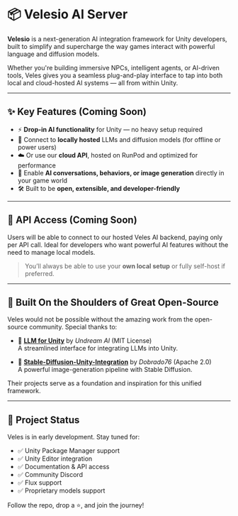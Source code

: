 # 📦 Velesio AI Server

**Velesio** is a next-generation AI integration framework for Unity developers, built to simplify and supercharge the way games interact with powerful language and diffusion models.

Whether you're building immersive NPCs, intelligent agents, or AI-driven tools, Veles gives you a seamless plug-and-play interface to tap into both local and cloud-hosted AI systems — all from within Unity.

---

## ✨ Key Features (Coming Soon)

- ⚡ **Drop-in AI functionality** for Unity — no heavy setup required  
- 🧠 Connect to **locally hosted** LLMs and diffusion models (for offline or power users)  
- ☁️ Or use our **cloud API**, hosted on RunPod and optimized for performance  
- 💬 Enable **AI conversations, behaviors, or image generation** directly in your game world  
- 🛠️ Built to be **open, extensible, and developer-friendly**  

---

## 📡 API Access (Coming Soon)

Users will be able to connect to our hosted Veles AI backend, paying only per API call. Ideal for developers who want powerful AI features without the need to manage local models.

> You’ll always be able to use your **own local setup** or fully self-host if preferred.

---

## 🧱 Built On the Shoulders of Great Open-Source

Veles would not be possible without the amazing work from the open-source community. Special thanks to:

- 🧠 [**LLM for Unity**](https://github.com/undreamai/LLMUnity) by *Undream AI* (MIT License)  
  A streamlined interface for integrating LLMs into Unity.

- 🎨 [**Stable-Diffusion-Unity-Integration**](https://github.com/dobrado76/Stable-Diffusion-Unity-Integration) by *Dobrado76* (Apache 2.0)  
  A powerful image-generation pipeline with Stable Diffusion.

Their projects serve as a foundation and inspiration for this unified framework.

---

## 🚧 Project Status

Veles is in early development. Stay tuned for:

- ✅ Unity Package Manager support  
- ✅ Unity Editor integration  
- ✅ Documentation & API access  
- ✅ Community Discord
- ✅ Flux support
- ✅ Proprietary models support

Follow the repo, drop a ⭐, and join the journey!
